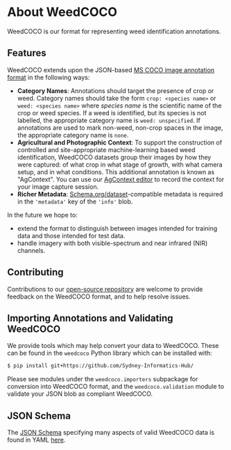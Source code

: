 # About WeedCOCO

WeedCOCO is our format for representing weed identification annotations.

## Features

WeedCOCO extends upon the JSON-based [MS COCO image annotation format](https://cocodataset.org/#format-data) in the following ways:

* **Category Names**: Annotations should target the presence of crop or weed. Category names should take the form `crop: <species name>` or `weed: <species name>` where _species name_ is the scientific name of the crop or weed species. If a weed is identified, but its species is not labelled, the appropriate category name is `weed: unspecified`. If annotations are used to mark non-weed, non-crop spaces in the image, the appropriate category name is `none`.
* **Agricultural and Photographic Context**: To support the construction of controlled and site-appropriate machine-learning based weed identification, WeedCOCO datasets group their images by how they were captured: of what crop in what stage of growth, with what camera setup, and in what conditions. This additional annotation is known as "AgContext". You can use our [AgContext editor](/editor) to record the context for your image capture session.
* **Richer Metadata**: [Schema.org/dataset](https://schema.org/dataset)-compatible metadata is required in the `'metadata'` key of the `'info'` blob.

In the future we hope to:

* extend the format to distinguish between images intended for training data and those intended for test data.
* handle imagery with both visible-spectrum and near infrared (NIR) channels.

## Contributing

Contributions to our [open-source repository](https://github.com/Sydney-Informatics-Hub/Weed-ID-Interchange) are welcome to provide feedback on the WeedCOCO format, and to help resolve issues.

## Importing Annotations and Validating WeedCOCO

We provide tools which may help convert your data to WeedCOCO. These can be found in the `weedcoco` Python library which can be installed with:

```sh
$ pip install git+https://github.com/Sydney-Informatics-Hub/
```

Please see modules under the `weedcoco.importers` subpackage for conversion into WeedCOCO format, and the `weedcoco.validation` module to validate your JSON blob as compliant WeedCOCO.

## JSON Schema

The [JSON Schema](https://json-schema.org) specifying many aspects of valid WeedCOCO data is found in YAML [here](https://github.com/Sydney-Informatics-Hub/Weed-ID-Interchange/blob/master/weedcoco/schema).
```
